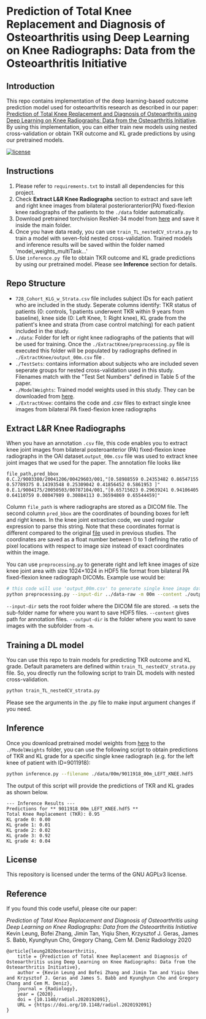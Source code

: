 # Prediction of Total Knee Replacement and Diagnosis of Osteoarthritis using Deep Learning on Knee Radiographs: Data from the Osteoarthritis Initiative

## Introduction
This repo contains implementation of the deep learning-based outcome prediction model used for osteoarthritis research as described in our paper: [Prediction of Total Knee Replacement and Diagnosis of Osteoarthritis using Deep Learning on Knee Radiographs: Data from the Osteoarthritis Initiative](https://doi.org/10.1148/radiol.2020192091). By using this implementation, you can either train new models using nested cross-validation or obtain TKR outcome and KL grade predictions by using our pretrained models. 

[![license](https://img.shields.io/badge/license-AGPL--3.0-brightgreen)](https://github.com/denizlab/oai-xray-tkr-klg/blob/master/LICENSE)

## Instructions
1. Please refer to `requirements.txt` to install all dependencies for this project. 
2. Check **Extract L&R Knee Radiographs** section to extract and save left and right knee images from bilateral posterioranterior(PA) fixed-flexion knee radiographs of the patients to the `./data` folder automatically. 
3. Download pretrained torchvision ResNet-34 model from [here](https://download.pytorch.org/models/resnet34-333f7ec4.pth) and save it inside the main folder.
4. Once you have data ready, you can use `train_TL_nestedCV_strata.py` to train a model with seven-fold nested cross-validation. Trained models and inference results will be saved within the folder named 'model_weights_multiTask...'
5. Use `inference.py `file to obtain TKR outcome and KL grade predictions by using our pretrained model. Please see **Inference** section for details.

## Repo Structure
* `728_Cohort_KLG_w_Strata.csv` file includes subject IDs for each patient who are included in the study. Seperate columns identify: TKR status of patients (0: controls, 1:patients underwent TKR within 9 years from baseline), knee side (0: Left Knee, 1: Right knee), KL grade from the patient's knee and strata (from case control matching) for each patient included in the study. 
* `./data`: Folder for left or right knee radiographs of the patients that will be used for training. Once the `./ExtractKnee/preprocessing.py` file is executed this folder will be populated by radiographs defined in `./ExtractKnee/output_00m.csv` file .
* `./TestSets`: contains information about subjects who are included seven seperate groups for nested cross-validation used in this study. Filenames match with the "Test Set Numbers" defined in Table 5 of the paper.
* `./ModelWeights`: Trained model weights used in this study. They can be downloaded from [here](https://drive.google.com/file/d/1Ovf4KpZ0pjEyDstt7fA7HNQkcN7fg2Vj/view?usp=sharing).
* `./ExtractKnee`: contains the code and .csv files to extract single knee images from bilateral PA fixed-flexion knee radiographs

## Extract L&R Knee Radiographs
When you have an annotation `.csv` file, this code enables you to extract knee joint images from bilateral posteroanterior (PA) fixed-flexion knee radiographs in the OAI dataset.`output_00m.csv` file was used to extract knee joint images that we used for the paper. 
The annotation file looks like
```
file_path,pred_bbox
0.C.2/9003380/20041206/00429603/001,"[0.58988559 0.24353482 0.86547155 0.57789375 0.14393548 0.25309042 0.41856452 0.5861953 ]"
0.E.1/9004175/20050503/00787104/001,"[0.65715023 0.29639241 0.94106405 0.64110759 0.08047989 0.30884113 0.36594869 0.65544459]"
```
Column `file_path` is where radiographs are stored as a DICOM  file. The second column `pred_bbox` are the coordinates of bounding boxes for left and right knees. In the knee joint extraction code, we used regular expression to parse this string. Note that these coordinates format is different compared to the original [file](https://github.com/MIPT-Oulu/DeepKnee/blob/master/Dataset/OAI_test.csv) used in previous studies. The coordinates are saved as a float number between 0 to 1 defining the ratio of pixel locations with respect to image size instead of exact coordinates within the image. 

You can use `preprocessing.py` to generate right and left knee images of size knee joint area with size 1024×1024 in HDF5 file format from bilateral PA fixed-flexion knee radiograph DICOMs. Example use would be: 
```bash
# this code will use 'output_00m.csv' to generate single knee image dataset.
python preprocessing.py --input-dir ../data-raw -m 00m --content ./output_00m.csv --output-dir ../data/
```
`--input-dir` sets the root folder where the DICOM file are stored. `-m` sets the sub-folder name for where you want to save HDF5 files. `--content` gives path for annotation files. `--output-dir` is the folder where you want to save images with the subfolder from `-m`.

## Training a DL model
You can use this repo to train models for predicting TKR outcome and KL grade. Default parameters are defined within `train_TL_nestedCV_strata.py` file. So, you directly run the following script to train DL models with nested cross-validation. 
```bash
python train_TL_nestedCV_strata.py
```
Please see the arguments in the .py file to make input argument changes if you need. 

## Inference
Once you download pretrained model weights from [here](https://drive.google.com/file/d/1Ovf4KpZ0pjEyDstt7fA7HNQkcN7fg2Vj/view?usp=sharing) to the `./ModelWeights` folder, you can use the following script to obtain predictions of TKR and KL grade for a specific single knee radiograph (e.g. for the left knee of patient with ID=9011918):
```bash
python inference.py --filename ./data/00m/9011918_00m_LEFT_KNEE.hdf5
```
The output of this script will provide the predictions of TKR and KL grades as shown below.
```
--- Inference Results ---
Predictions for ** 9011918_00m_LEFT_KNEE.hdf5 **
Total Knee Replacement (TKR): 0.95
KL grade 0: 0.00
KL grade 1: 0.01
KL grade 2: 0.02
KL grade 3: 0.92
KL grade 4: 0.04
```

## License
This repository is licensed under the terms of the GNU AGPLv3 license.

## Reference
If you found this code useful, please cite our paper:

*Prediction of Total Knee Replacement and Diagnosis of Osteoarthritis using Deep Learning on Knee Radiographs: Data from the Osteoarthritis Initiative*
Kevin Leung, Bofei Zhang, Jimin Tan, Yiqiu Shen, Krzysztof J. Geras, James S. Babb, Kyunghyun Cho, Gregory Chang, Cem M. Deniz
Radiology
2020
```
@article{leung2020osteoarthritis,
    title = {Prediction of Total Knee Replacement and Diagnosis of Osteoarthritis using Deep Learning on Knee Radiographs: Data from the Osteoarthritis Initiative},
    author = {Kevin Leung and Bofei Zhang and Jimin Tan and Yiqiu Shen and Krzysztof J. Geras and James S. Babb and Kyunghyun Cho and Gregory Chang and Cem M. Deniz}, 
    journal = {Radiology},
    year = {2020},
    doi = {10.1148/radiol.2020192091},
    URL = {https://doi.org/10.1148/radiol.2020192091}
}
```